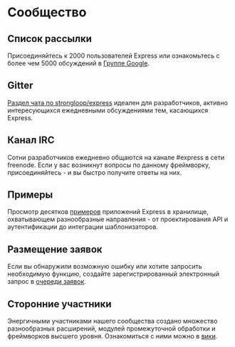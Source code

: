 # Сообщество

## Список рассылки

Присоединяйтесь к 2000 пользователей Express или ознакомьтесь с более чем 5000 обсуждений в [Группе Google](https://groups.google.com/group/express-js).

## Gitter

[Раздел чата по strongloop/express](https://gitter.im/strongloop/express) идеален для разработчиков, активно интересующихся ежедневными обсуждениями тем, касающихся Express.

## Канал IRC

Сотни разработчиков ежедневно общаются на канале #express в сети freenode. Если у вас возникнут вопросы по данному фреймворку, присоединяйтесь - и вы быстро получите ответы на них.

## Примеры

Просмотр десятков [примеров](https://github.com/strongloop/express/tree/master/examples) приложений Express в хранилище, охватывающем разнообразные направления - от проектирования API и аутентификации до интеграции шаблонизаторов.

## Размещение заявок

Если вы обнаружили возможную ошибку или хотите запросить необходимую функцию, создайте зарегистрированный электронный запрос в [очереди заявок](https://github.com/strongloop/express/issues).

## Сторонние участники

Энергичными участниками нашего сообщества создано множество разнообразных расширений, модулей промежуточной обработки и фреймворков высшего уровня. Ознакомиться с ними можно в [вики](https://github.com/strongloop/express/wiki).
